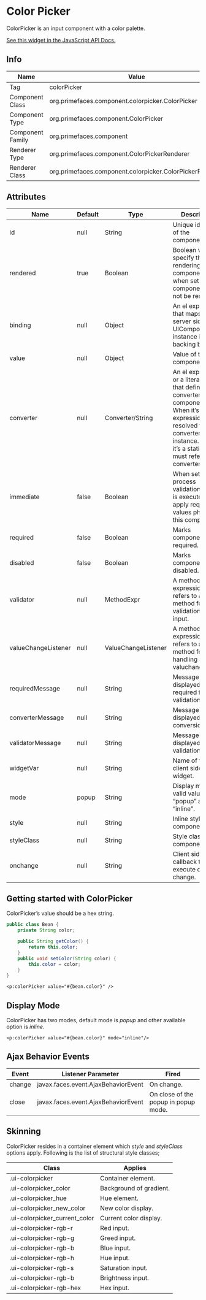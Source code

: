 # Color Picker

ColorPicker is an input component with a color palette.

[See this widget in the JavaScript API Docs.](../jsdocs/classes/src_PrimeFaces.PrimeFaces.widget.ColorPicker-1.html)

## Info

| Name | Value |
| --- | --- |
| Tag | colorPicker
| Component Class | org.primefaces.component.colorpicker.ColorPicker
| Component Type | org.primefaces.component.ColorPicker
| Component Family | org.primefaces.component |
| Renderer Type | org.primefaces.component.ColorPickerRenderer
| Renderer Class | org.primefaces.component.colorpicker.ColorPickerRenderer

## Attributes

| Name | Default | Type | Description |
| --- | --- | --- | --- |
| id | null | String | Unique identifier of the component
| rendered | true | Boolean | Boolean value to specify the rendering of the component, when set to false component will not be rendered.
| binding | null | Object | An el expression that maps to a server side UIComponent instance in a backing bean
| value | null | Object | Value of the component.
| converter | null | Converter/String | An el expression or a literal text that defines a converter for the component. When it’s an EL expression, it’s resolved to a converter instance. In case it’s a static text, it must refer to a converter id
| immediate | false | Boolean | When set true, process validations logic is executed at apply request values phase for this component.
| required | false | Boolean | Marks component as required.
| disabled | false | Boolean | Marks component as disabled.
| validator | null | MethodExpr | A method expression that refers to a method for validation the input.
| valueChangeListener | null | ValueChangeListener | A method binding expression that refers to a method for handling a valuchangeevent.
| requiredMessage | null | String | Message to be displayed when required field validation fails.
| converterMessage | null | String | Message to be displayed when conversion fails.
| validatorMessage | null | String | Message to be displayed when validation fields.
| widgetVar | null | String | Name of the client side widget.
| mode | popup | String | Display mode, valid values are “popup” and “inline”.
| style | null | String | Inline style of the component.
| styleClass | null | String | Style class of the component.
| onchange | null | String | Client side callback to execute on value change.

## Getting started with ColorPicker
ColorPicker’s value should be a hex string.

```java
public class Bean {
    private String color;

    public String getColor() {
        return this.color;
    }
    public void setColor(String color) {
        this.color = color;
    }
}
```
```xhtml
<p:colorPicker value="#{bean.color}" />
```
## Display Mode
ColorPicker has two modes, default mode is _popup_ and other available option is _inline_.

```xhtml
<p:colorPicker value="#{bean.color}" mode="inline"/>
```

## Ajax Behavior Events

| Event | Listener Parameter | Fired |
| --- | --- | --- |
| change | javax.faces.event.AjaxBehaviorEvent | On change.
| close | javax.faces.event.AjaxBehaviorEvent | On close of the popup in popup mode.


## Skinning
ColorPicker resides in a container element which _style_ and _styleClass_ options apply. Following is
the list of structural style classes;

| Class | Applies |
| --- | --- |
| .ui-colorpicker | Container element.
| .ui-colorpicker_color | Background of gradient.
| .ui-colorpicker_hue | Hue element.
| .ui-colorpicker_new_color | New color display.
| .ui-colorpicker_current_color | Current color display.
| .ui-colorpicker-rgb-r | Red input.
| .ui-colorpicker-rgb-g | Greed input.
| .ui-colorpicker-rgb-b | Blue input.
| .ui-colorpicker-rgb-h | Hue input.
| .ui-colorpicker-rgb-s | Saturation input.
| .ui-colorpicker-rgb-b | Brightness input.
| .ui-colorpicker-rgb-hex | Hex input.